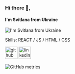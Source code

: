 ### Hi there 👋,  
#### I'm Svitlana from Ukraine
![I'm Svitlana from Ukraine](https://arturssmirnovs.github.io/github-profile-readme-generator/images/banner.png)


Skills: REACT / JS / HTML / CSS



[<img src='https://cdn.jsdelivr.net/npm/simple-icons@3.0.1/icons/github.svg' alt='github' height='40'>](https://github.com/https://github.com/SvitlanaHonchar)  [<img src='https://cdn.jsdelivr.net/npm/simple-icons@3.0.1/icons/linkedin.svg' alt='linkedin' height='40'>](https://www.linkedin.com/in/https://www.linkedin.com/in/svitlana-honchar//)  

![GitHub metrics](https://metrics.lecoq.io/https://github.com/SvitlanaHonchar)  


